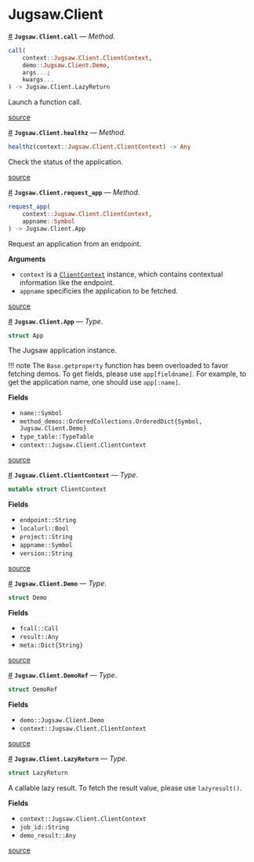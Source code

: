 


<a id='Jugsaw.Client'></a>

<a id='Jugsaw.Client-1'></a>

# Jugsaw.Client

<a id='Jugsaw.Client.call-Tuple{Jugsaw.Client.ClientContext, Jugsaw.Client.Demo, Vararg{Any}}' href='#Jugsaw.Client.call-Tuple{Jugsaw.Client.ClientContext, Jugsaw.Client.Demo, Vararg{Any}}'>#</a>
**`Jugsaw.Client.call`** &mdash; *Method*.



```julia
call(
    context::Jugsaw.Client.ClientContext,
    demo::Jugsaw.Client.Demo,
    args...;
    kwargs...
) -> Jugsaw.Client.LazyReturn

```

Launch a function call.


<a target='_blank' href='https://github.com/Jugsaw/Jugsaw.jl/blob/9fcd56bb2f6e7a45a3c0da3cdfa3b0ca27655231/src/client/remotecall.jl#L44' class='documenter-source'>source</a><br>

<a id='Jugsaw.Client.healthz-Tuple{Jugsaw.Client.ClientContext}' href='#Jugsaw.Client.healthz-Tuple{Jugsaw.Client.ClientContext}'>#</a>
**`Jugsaw.Client.healthz`** &mdash; *Method*.



```julia
healthz(context::Jugsaw.Client.ClientContext) -> Any

```

Check the status of the application.


<a target='_blank' href='https://github.com/Jugsaw/Jugsaw.jl/blob/9fcd56bb2f6e7a45a3c0da3cdfa3b0ca27655231/src/client/remotecall.jl#L93' class='documenter-source'>source</a><br>

<a id='Jugsaw.Client.request_app-Tuple{Jugsaw.Client.ClientContext, Symbol}' href='#Jugsaw.Client.request_app-Tuple{Jugsaw.Client.ClientContext, Symbol}'>#</a>
**`Jugsaw.Client.request_app`** &mdash; *Method*.



```julia
request_app(
    context::Jugsaw.Client.ClientContext,
    appname::Symbol
) -> Jugsaw.Client.App

```

Request an application from an endpoint.

**Arguments**

  * `context` is a [`ClientContext`](JugsawClient.md#Jugsaw.Client.ClientContext) instance, which contains contextual information like the endpoint.
  * `appname` specificies the application to be fetched.


<a target='_blank' href='https://github.com/Jugsaw/Jugsaw.jl/blob/9fcd56bb2f6e7a45a3c0da3cdfa3b0ca27655231/src/client/remotecall.jl#L19' class='documenter-source'>source</a><br>

<a id='Jugsaw.Client.App' href='#Jugsaw.Client.App'>#</a>
**`Jugsaw.Client.App`** &mdash; *Type*.



```julia
struct App
```

The Jugsaw application instance.

!!! note
    The `Base.getproperty` function has been overloaded to favor fetching demos. To get fields, please use `app[fieldname]`. For example, to get the application name, one should use `app[:name]`.


**Fields**

  * `name::Symbol`
  * `method_demos::OrderedCollections.OrderedDict{Symbol, Jugsaw.Client.Demo}`
  * `type_table::TypeTable`
  * `context::Jugsaw.Client.ClientContext`


<a target='_blank' href='https://github.com/Jugsaw/Jugsaw.jl/blob/9fcd56bb2f6e7a45a3c0da3cdfa3b0ca27655231/src/client/Core.jl#L62' class='documenter-source'>source</a><br>

<a id='Jugsaw.Client.ClientContext' href='#Jugsaw.Client.ClientContext'>#</a>
**`Jugsaw.Client.ClientContext`** &mdash; *Type*.



```julia
mutable struct ClientContext
```

**Fields**

  * `endpoint::String`
  * `localurl::Bool`
  * `project::String`
  * `appname::Symbol`
  * `version::String`


<a target='_blank' href='https://github.com/Jugsaw/Jugsaw.jl/blob/9fcd56bb2f6e7a45a3c0da3cdfa3b0ca27655231/src/client/Core.jl#L1' class='documenter-source'>source</a><br>

<a id='Jugsaw.Client.Demo' href='#Jugsaw.Client.Demo'>#</a>
**`Jugsaw.Client.Demo`** &mdash; *Type*.



```julia
struct Demo
```

**Fields**

  * `fcall::Call`
  * `result::Any`
  * `meta::Dict{String}`


<a target='_blank' href='https://github.com/Jugsaw/Jugsaw.jl/blob/9fcd56bb2f6e7a45a3c0da3cdfa3b0ca27655231/src/client/Core.jl#L17' class='documenter-source'>source</a><br>

<a id='Jugsaw.Client.DemoRef' href='#Jugsaw.Client.DemoRef'>#</a>
**`Jugsaw.Client.DemoRef`** &mdash; *Type*.



```julia
struct DemoRef
```

**Fields**

  * `demo::Jugsaw.Client.Demo`
  * `context::Jugsaw.Client.ClientContext`


<a target='_blank' href='https://github.com/Jugsaw/Jugsaw.jl/blob/9fcd56bb2f6e7a45a3c0da3cdfa3b0ca27655231/src/client/Core.jl#L34' class='documenter-source'>source</a><br>

<a id='Jugsaw.Client.LazyReturn' href='#Jugsaw.Client.LazyReturn'>#</a>
**`Jugsaw.Client.LazyReturn`** &mdash; *Type*.



```julia
struct LazyReturn
```

A callable lazy result. To fetch the result value, please use `lazyresult()`.

**Fields**

  * `context::Jugsaw.Client.ClientContext`
  * `job_id::String`
  * `demo_result::Any`


<a target='_blank' href='https://github.com/Jugsaw/Jugsaw.jl/blob/9fcd56bb2f6e7a45a3c0da3cdfa3b0ca27655231/src/client/remotecall.jl#L2' class='documenter-source'>source</a><br>

